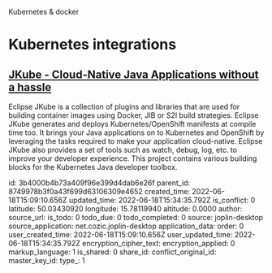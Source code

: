 Kubernetes & docker

# Kubernetes integrations

## [**JKube** - Cloud-Native Java Applications without a hassle](https://github.com/eclipse/jkube)
Eclipse JKube is a collection of plugins and libraries that are used for building container images using Docker, JIB or S2I build strategies. Eclipse JKube generates and deploys Kubernetes/OpenShift manifests at compile time too. It brings your Java applications on to Kubernetes and OpenShift by leveraging the tasks required to make your application cloud-native. Eclipse JKube also provides a set of tools such as watch, debug, log, etc. to improve your developer experience. This project contains various building blocks for the Kubernetes Java developer toolbox.

id: 3b4000b4b73a409f96e399d4dab6e26f
parent_id: 8749978b3f0a43f699d63106309e4652
created_time: 2022-06-18T15:09:10.656Z
updated_time: 2022-06-18T15:34:35.792Z
is_conflict: 0
latitude: 50.03430920
longitude: 15.78119940
altitude: 0.0000
author: 
source_url: 
is_todo: 0
todo_due: 0
todo_completed: 0
source: joplin-desktop
source_application: net.cozic.joplin-desktop
application_data: 
order: 0
user_created_time: 2022-06-18T15:09:10.656Z
user_updated_time: 2022-06-18T15:34:35.792Z
encryption_cipher_text: 
encryption_applied: 0
markup_language: 1
is_shared: 0
share_id: 
conflict_original_id: 
master_key_id: 
type_: 1